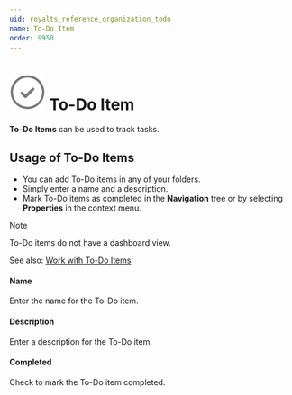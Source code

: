 ```yaml
---
uid: royalts_reference_organization_todo
name: To-Do Item
order: 9950
---
```


# ![](/r2021/images/RoyalTS/Application/SVG_ToDo_32.svg#img_header) To-Do Item
**To-Do Items** can be used to track tasks.

## Usage of To-Do Items
- You can add To-Do items in any of your folders.
- Simply enter a name and a description.
- Mark To-Do items as completed in the **Navigation** tree or by selecting **Properties** in the context menu.

> [!Note]
> To-Do items do not have a dashboard view.

See also: [Work with To-Do Items](xref:royalts_tutorials_todo)

#### Name
Enter the name for the To-Do item.

#### Description
Enter a description for the To-Do item.

#### Completed
Check to mark the To-Do item completed.